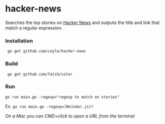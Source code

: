 # hacker-news
Searches the top stories on [Hacker News](https://news.ycombinator.com) and outputs the title and link that match a regular expression.

### Installation

``` go get github.com/coyle/hacker-news```

### Build

``` go get github.com/fatih/color```

### Run

```go run main.go -regexp="regexp to match on stories"```

Ex. ```go run main.go -regexp=[Nn]ode(.js)?```

*On a Mac you can CMD+click to open a URL from the terminal*
